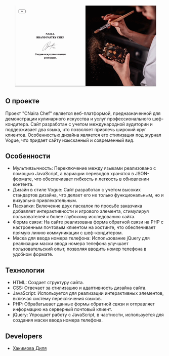 
![](https://github.com/eexxiist/Naira.Chef/blob/main/naira.gif)


## О проекте

Проект "СNaira Chef" является веб-платформой, предназначенной для демонстрации кулинарного искусства и услуг профессионального шеф-кондитера. Сайт разработан с учетом международной аудитории и поддерживает два языка, что позволяет привлечь широкий круг клиентов. Особенностью дизайна является его стилизация под журнал Vogue, что придает сайту изысканный и современный вид.

## Особенности

+ Мультиязычность: Переключение между языками реализовано с помощью JavaScript, а вариации переводов хранятся в JSON-формате, что обеспечивает гибкость и легкость в обновлении контента.
+ Дизайн в стиле Vogue: Сайт разработан с учетом высоких стандартов дизайна, что делает его не только функциональным, но и визуально привлекательным.
+ Пасхалки: Включение двух пасхалок по просьбе заказчика добавляет интерактивности и игрового элемента, стимулируя пользователей к более глубокому исследованию сайта.
+ Форма связи: На сайте реализована форма обратной связи на PHP с настроенным почтовым клиентом на хостинге, что обеспечивает прямую линию коммуникации с шеф-кондитером.
+ Маска для ввода номера телефона: Использование jQuery для реализации маски ввода номера телефона улучшает пользовательский опыт, позволяя вводить номер телефона в удобном формате.


## Технологии

+ HTML: Создает структуру сайта.
+ CSS: Отвечает за стилизацию и адаптивность дизайна сайта.
+ JavaScript: Используется для реализации интерактивных элементов, включая систему переключения языков.
+ PHP: Обрабатывает данные формы обратной связи и отправляет информацию на серверный почтовый клиент.
+ jQuery: Упрощает работу с JavaScript, в частности, используется для создания маски ввода номера телефона.


## Developers

- [Хакимова Диля](https://github.com/eexxiist)
